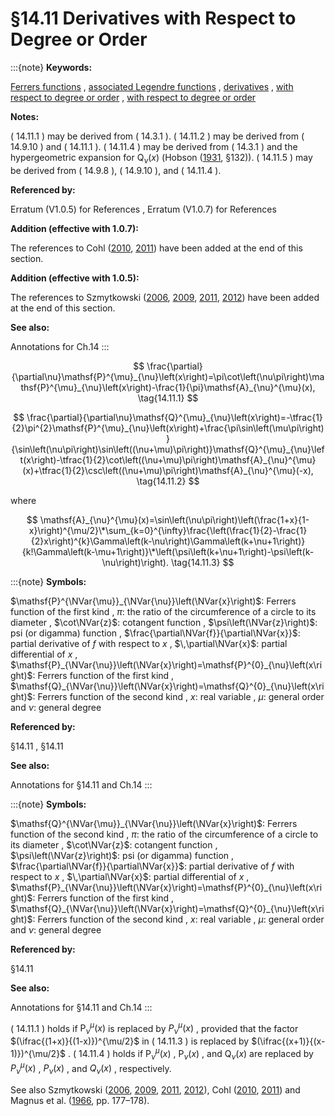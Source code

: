 # §14.11 Derivatives with Respect to Degree or Order

:::{note}
**Keywords:**

[Ferrers functions](http://dlmf.nist.gov/search/search?q=Ferrers%20functions) , [associated Legendre functions](http://dlmf.nist.gov/search/search?q=associated%20Legendre%20functions) , [derivatives](http://dlmf.nist.gov/search/search?q=derivatives) , [with respect to degree or order](http://dlmf.nist.gov/search/search?q=with%20respect%20to%20degree%20or%0Aorder) , [with respect to degree or order](http://dlmf.nist.gov/search/search?q=with%20respect%20to%20degree%20or%20order)

**Notes:**

( 14.11.1 ) may be derived from ( 14.3.1 ). ( 14.11.2 ) may be derived from ( 14.9.10 ) and ( 14.11.1 ). ( 14.11.4 ) may be derived from ( 14.3.1 ) and the hypergeometric expansion for $\mathsf{Q}_{\nu}\left(x\right)$ (Hobson ([1931](./bib/H.html#bib1092 "The Theory of Spherical and Ellipsoidal Harmonics"), §132)). ( 14.11.5 ) may be derived from ( 14.9.8 ), ( 14.9.10 ), and ( 14.11.4 ).

**Referenced by:**

Erratum (V1.0.5) for References , Erratum (V1.0.7) for References

**Addition (effective with 1.0.7):**

The references to Cohl ([2010](./bib/C.html#bib2823 "Derivatives with respect to the degree and order of associated Legendre functions for > | z | 1 using modified Bessel functions"), [2011](./bib/C.html#bib2824 "On parameter differentiation for integral representations of associated Legendre functions")) have been added at the end of this section.

**Addition (effective with 1.0.5):**

The references to Szmytkowski ([2006](./bib/S.html#bib2788 "On the derivative of the Legendre function of the first kind with respect to its degree"), [2009](./bib/S.html#bib2785 "On the derivative of the associated Legendre function of the first kind of integer degree with respect to its order (with applications to the construction of the associated Legendre function of the second kind of integer degree and order)"), [2011](./bib/S.html#bib2784 "On the derivative of the associated Legendre function of the first kind of integer order with respect to its degree (with applications to the construction of the associated Legendre function of the second kind of integer degree and order)"), [2012](./bib/S.html#bib2783 "On parameter derivatives of the associated Legendre function of the first kind (with applications to the construction of the associated Legendre function of the second kind of integer degree and order)")) have been added at the end of this section.

**See also:**

Annotations for Ch.14
:::


<a id="E1"></a>
$$
\frac{\partial}{\partial\nu}\mathsf{P}^{\mu}_{\nu}\left(x\right)=\pi\cot\left(\nu\pi\right)\mathsf{P}^{\mu}_{\nu}\left(x\right)-\frac{1}{\pi}\mathsf{A}_{\nu}^{\mu}(x), \tag{14.11.1}
$$


<a id="E2"></a>
$$
\frac{\partial}{\partial\nu}\mathsf{Q}^{\mu}_{\nu}\left(x\right)=-\tfrac{1}{2}\pi^{2}\mathsf{P}^{\mu}_{\nu}\left(x\right)+\frac{\pi\sin\left(\mu\pi\right)}{\sin\left(\nu\pi\right)\sin\left((\nu+\mu)\pi\right)}\mathsf{Q}^{\mu}_{\nu}\left(x\right)-\tfrac{1}{2}\cot\left((\nu+\mu)\pi\right)\mathsf{A}_{\nu}^{\mu}(x)+\tfrac{1}{2}\csc\left((\nu+\mu)\pi\right)\mathsf{A}_{\nu}^{\mu}(-x), \tag{14.11.2}
$$

where


<a id="E3"></a>
$$
\mathsf{A}_{\nu}^{\mu}(x)=\sin\left(\nu\pi\right)\left(\frac{1+x}{1-x}\right)^{\mu/2}\*\sum_{k=0}^{\infty}\frac{\left(\frac{1}{2}-\frac{1}{2}x\right)^{k}\Gamma\left(k-\nu\right)\Gamma\left(k+\nu+1\right)}{k!\Gamma\left(k-\mu+1\right)}\*\left(\psi\left(k+\nu+1\right)-\psi\left(k-\nu\right)\right). \tag{14.11.3}
$$

:::{note}
**Symbols:**

$\mathsf{P}^{\NVar{\mu}}_{\NVar{\nu}}\left(\NVar{x}\right)$: Ferrers function of the first kind , $\pi$: the ratio of the circumference of a circle to its diameter , $\cot\NVar{z}$: cotangent function , $\psi\left(\NVar{z}\right)$: psi (or digamma) function , $\frac{\partial\NVar{f}}{\partial\NVar{x}}$: partial derivative of $f$ with respect to $x$ , $\,\partial\NVar{x}$: partial differential of $x$ , $\mathsf{P}_{\NVar{\nu}}\left(\NVar{x}\right)=\mathsf{P}^{0}_{\nu}\left(x\right)$: Ferrers function of the first kind , $\mathsf{Q}_{\NVar{\nu}}\left(\NVar{x}\right)=\mathsf{Q}^{0}_{\nu}\left(x\right)$: Ferrers function of the second kind , $x$: real variable , $\mu$: general order and $\nu$: general degree

**Referenced by:**

§14.11 , §14.11

**See also:**

Annotations for §14.11 and Ch.14
:::

:::{note}
**Symbols:**

$\mathsf{Q}^{\NVar{\mu}}_{\NVar{\nu}}\left(\NVar{x}\right)$: Ferrers function of the second kind , $\pi$: the ratio of the circumference of a circle to its diameter , $\cot\NVar{z}$: cotangent function , $\psi\left(\NVar{z}\right)$: psi (or digamma) function , $\frac{\partial\NVar{f}}{\partial\NVar{x}}$: partial derivative of $f$ with respect to $x$ , $\,\partial\NVar{x}$: partial differential of $x$ , $\mathsf{P}_{\NVar{\nu}}\left(\NVar{x}\right)=\mathsf{P}^{0}_{\nu}\left(x\right)$: Ferrers function of the first kind , $\mathsf{Q}_{\NVar{\nu}}\left(\NVar{x}\right)=\mathsf{Q}^{0}_{\nu}\left(x\right)$: Ferrers function of the second kind , $x$: real variable , $\mu$: general order and $\nu$: general degree

**Referenced by:**

§14.11

**See also:**

Annotations for §14.11 and Ch.14
:::

( 14.11.1 ) holds if $\mathsf{P}^{\mu}_{\nu}\left(x\right)$ is replaced by $P^{\mu}_{\nu}\left(x\right)$ , provided that the factor $(\ifrac{(1+x)}{(1-x)})^{\mu/2}$ in ( 14.11.3 ) is replaced by $(\ifrac{(x+1)}{(x-1)})^{\mu/2}$ . ( 14.11.4 ) holds if $\mathsf{P}^{\mu}_{\nu}\left(x\right)$ , $\mathsf{P}_{\nu}\left(x\right)$ , and $\mathsf{Q}_{\nu}\left(x\right)$ are replaced by $P^{\mu}_{\nu}\left(x\right)$ , $P_{\nu}\left(x\right)$ , and $Q_{\nu}\left(x\right)$ , respectively.

See also Szmytkowski ([2006](./bib/S.html#bib2788 "On the derivative of the Legendre function of the first kind with respect to its degree"), [2009](./bib/S.html#bib2785 "On the derivative of the associated Legendre function of the first kind of integer degree with respect to its order (with applications to the construction of the associated Legendre function of the second kind of integer degree and order)"), [2011](./bib/S.html#bib2784 "On the derivative of the associated Legendre function of the first kind of integer order with respect to its degree (with applications to the construction of the associated Legendre function of the second kind of integer degree and order)"), [2012](./bib/S.html#bib2783 "On parameter derivatives of the associated Legendre function of the first kind (with applications to the construction of the associated Legendre function of the second kind of integer degree and order)")), Cohl ([2010](./bib/C.html#bib2823 "Derivatives with respect to the degree and order of associated Legendre functions for > | z | 1 using modified Bessel functions"), [2011](./bib/C.html#bib2824 "On parameter differentiation for integral representations of associated Legendre functions")) and Magnus et al. ([1966](./bib/M.html#bib1534 "Formulas and Theorems for the Special Functions of Mathematical Physics"), pp. 177–178).
